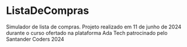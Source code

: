 # ListaDeCompras
Simulador de lista de compras. Projeto realizado em 11 de junho de 2024 durante o curso ofertado na plataforma Ada Tech patrocinado pelo Santander Coders 2024
